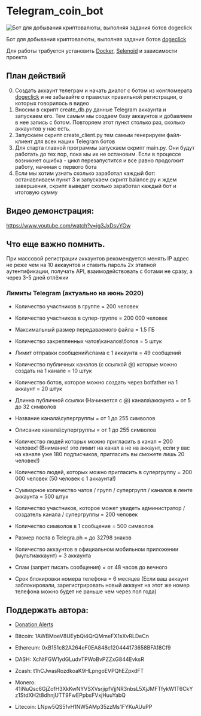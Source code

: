 # Telegram_coin_bot
![Бот для добывания криптовалюты, выполняя задания ботов dogeclick
](preview.png)

Бот для добывания криптовалюты, выполняя задания ботов [dogeclick](https://dogeclick.com/)

Для работы трабуется установить [Docker](https://www.docker.com/), [Selenoid](https://github.com/aerokube/selenoid) и зависимости проекта

## План действий

0. Создать аккаунт телеграм и начать диалог с ботом из конгломерата [dogeclick](https://dogeclick.com/) и не забывайте о правилах правильной регистрации, о которых говорилось в видео
1. Вносим в скрипт create_db.py данные Telegram аккаунта и запускаем его. Тем самым мы создаем базу аккаунтов и добавляем в нее запись с ботом. Повторяем этот пункт столько раз, сколько аккаунтов у нас есть.
2. Запускаем скрипт create_client.py тем самым генерируем файл-клиент для всех наших Telegram ботов
3. Для старта главной программы запускаем скрипт main.py. Они будут работать до тех пор, пока мы их не остановим. Если в процессе возникнет ошибка - цикл перезапустится и все равно продолжит работу, начиная с первого бота
4. Если мы хотим узнать сколько заработал каждый бот: останавливаем пункт 3 и запускаем скрипт balance.py и ждем завершения, скрипт выведет сколько заработал каждый бот и итоговую сумму

## Видео демонстрация:
https://www.youtube.com/watch?v=ig3JxDsvYGw

## Что еще важно помнить.
При массовой регистрации аккаунтов рекомендуется менять IP адрес не реже чем на 10 аккаунтов и ставить пароль 2х этапной аутентификации, получать API, взаимодействовать с ботами не сразу, а через 3-5 дней отлёжки
### Лимиты Telegram (актуально на июнь 2020)

* Количество участников в группе = 200 человек

* Количество участников в супер-группе = 200 000 человек

* Максимальный размер передаваемого файла = 1.5 ГБ

* Количество закрепленных чатов\каналов\ботов = 5 штук

* Лимит отправки сообщений\спама с 1 аккаунта = 49 сообщений

* Количество публичных каналов (с ссылкой @) которые можно создать на 1 канале = 10 штук

* Количество ботов, которое можно создать через botfather на 1 аккаунт = 20 штук

* Длинна публичной ссылки (Начинается с @) канала\аккаунта = от 5 до 32 символов

* Название канала\супергруппы = от 1 до 255 символов

* Описание канала\супергруппы = от 1 до 255 символов

* Количество людей которых можно пригласить в канал = 200 человек! (Внимание! это лимит на канал а не на аккаунт, если у вас на канале уже 180 подписчиков, пригласить вы сможете лишь 20 человек!)

* Количество людей, которых можно пригласить в супергруппу = 200 000 человек (50 человек с 1 аккаунта!)

* Суммарное количество чатов / групп / супергрупп / каналов в ленте аккаунта = 500 штук

* Количество участников, которое может увидеть администратор / создатель канала / супергруппы = 200 человек

* Количество символов в 1 сообщение = 500 символов

* Размер поста в Telegra.ph = до 32798 знаков

* Количество аккаунтов в официальном мобильном приложении (мультиаккаунт) = 3 аккаунта

* Спам (запрет писать сообщения) = от 48 часов до вечного

* Срок блокировки номера телефона = 6 месяцев (Если ваш аккаунт заблокировали, зарегистрировать новый аккаунт на этот же номер телефона можно будет не раньше чем через пол года)

## Поддержать автора:
* [Donation Alerts](https://www.donationalerts.com/r/black_triangle)

* Bitcoin: 1AWBMoeV8UEybQi4QrQMmeFX1sXvRLDeCn

* Ethereum: 0xB151c82A264eF0EA848c120444173658BFA18Cf9

* DASH: XcNtFGW1ydGLudvTPWoBvPZZxG844EvksR

* Zcash: t1hCJwasRozdkoaK9HLpngoEVPQhEZpxdFT

* Monero: 41iNuQsc6GjZofH3XkKwNYVSXVsrjipfVjjNR3nbsL5XjJMFTfykW1T6CkYz1StdXH2t8dhnjUTT9FwEPpbsFVxjHuuYabQ

* Litecoin: LNpw5QS5fvH1NW5AMp35zzMs1FYKuAUuPP

